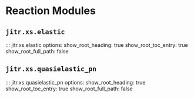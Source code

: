 # Reaction Modules

## `jitr.xs.elastic`
::: jitr.xs.elastic
    options:
      show_root_heading: true
      show_root_toc_entry: true
      show_root_full_path: false

## `jitr.xs.quasielastic_pn`
::: jitr.xs.quasielastic_pn
    options:
      show_root_heading: true
      show_root_toc_entry: true
      show_root_full_path: false
